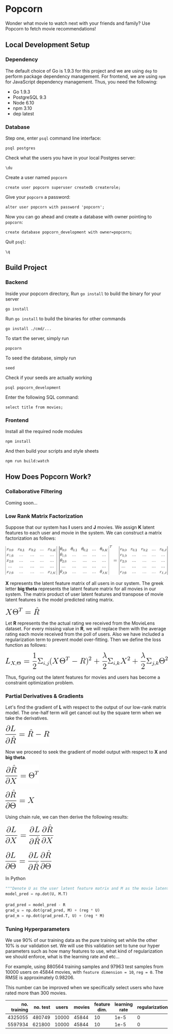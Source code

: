 # Popcorn
Wonder what movie to watch next with your friends and family? Use Popcorn to fetch movie recommendations!

## Local Development Setup
### Dependency
The default choice of Go is 1.9.3 for this project and we are using `dep` to perform package dependency management. For
frontend, we are using `npm` for JavaScript dependency management. Thus, you need the following:

* Go 1.9.3
* PostgreSQL 9.3
* Node 6.10
* npm 3.10
* dep latest

### Database
Step one, enter `psql` command line interface:
```
psql postgres
```

Check what the users you have in your local Postgres server:
```
\du
```

Create a user named `popcorn`
```
create user popcorn superuser createdb createrole;
```

Give your `popcorn` a password:
```
alter user popcorn with password 'popcorn';
```

Now you can go ahead and create a database with owner pointing to `popcorn`:
```
create database popcorn_development with owner=popcorn;
```

Quit `psql`:
```
\q
```

## Build Project
### Backend
Inside your popcorn directory, Run `go install` to build the binary for your server
```
go install
```

Run `go install` to build the binaries for other commands
```
go install ./cmd/...
```

To start the server, simply run
```
popcorn
```

To seed the database, simply run
```
seed
```

Check if your seeds are actually working
```
psql popcorn_development
```

Enter the following SQL command:
```
select title from movies;
```

### Frontend
Install all the required node modules
```
npm install
```

And then build your scripts and style sheets
```
npm run build:watch
```

## How Does Popcorn Work?
### Collaborative Filtering
Coming soon...

### Low Rank Matrix Factorization
Suppose that our system has **I** users and **J** movies. We assign **K** latent features to each user and movie in the
system. We can construct a matrix factorization as follows:

![factorization](./docs/factorization.png)

**X** represents the latent feature matrix of all users in our system. The greek letter **big theta** represents the
latent feature matrix for all movies in our system. The matrix product of user latent features and transpose of movie
latent features is the model predicted rating matrix.

![linear-model](./docs/linear-model.png)

Let **R** represents the the actual rating we received from the MovieLens dataset. For every missing value in **R**, we
will replace them with the average rating each movie received from the poll of users. Also we have included a regularization
term to prevent model over-fitting. Then we define the loss function as follows:

![loss](./docs/loss.png)

Thus, figuring out the latent features for movies and users has become a constraint optimization problem.

### Partial Derivatives & Gradients
Let's find the gradient of **L** with respect to the output of our low-rank matrix model. The one-half term will get
cancel out by the square term when we take the derivatives.

![gradient-prediction](./docs/gradient-prediction.png)

Now we proceed to seek the gradient of model output with respect to **X** and **big theta**.

![gradient-user-latent](./docs/gradient-user-latent.png)

![gradient-movie-latent](./docs/gradient-movie-latent.png)

Using chain rule, we can then derive the following results:

![gradient-u](./docs/gradient-u.png)

![gradient-m](./docs/gradient-m.png)

In Python
```Python
"""Denote U as the user latent feature matrix and M as the movie latent feature matrix"""
model_pred = np.dot(U, M.T)

grad_pred = model_pred - R
grad_u = np.dot(grad_pred, M) + (reg * U)
grad_m = np.dot(grad_pred.T, U) + (reg * M)
```

### Tuning Hyperparameters
We use 90% of our training data as the pure training set while the other 10% is our validation set. We will use this
validation set to tune our hyper parameters such as how many features to use, what kind of regularization we should
enforce, what is the learning rate and etc...

For example, using 880564 training samples and 97963 test samples from 10000 users on 45844 movies, with `feature
dimension = 10`, `reg = 0`. The RMSE is approximately 0.98206.

This number can be improved when we specifically select users who have rated more than 300 movies.

| no. training | no. test | users | movies | feature dim. | learning rate | regularization | no. iterations | RMSE |
|-------------:|---------:|-------|--------|--------------|---------------|----------------|----------------|------|
| 4325055      | 480749   | 10000 | 45844  | 10           | 1e-5          | 0              | 100            |0.950 |
| 5597934      | 621800   | 10000 | 45844  | 10           | 1e-5          | 0              | 200            |0.936 |
